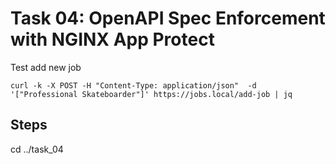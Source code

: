 # Task 04: OpenAPI Spec Enforcement with NGINX App Protect

Test add new job

```
curl -k -X POST -H "Content-Type: application/json"  -d '["Professional Skateboarder"]' https://jobs.local/add-job | jq
```

## Steps

cd ../task_04

